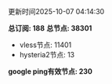 更新时间2025-10-07 04:14:30

**总订阅: 188**
**总节点: 38301**
- vless节点: 11401
- hysteria2节点: 13

**google ping有效节点: 230**
